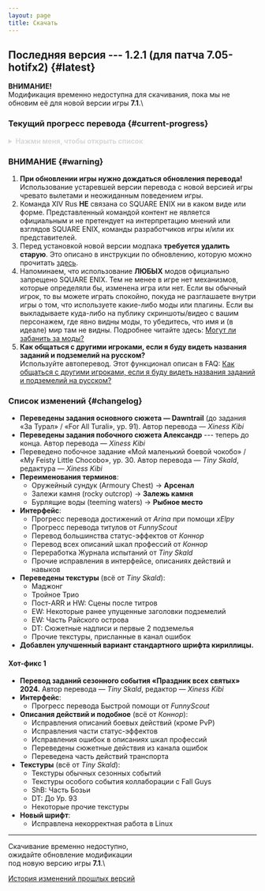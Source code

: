 ```yaml
---
layout: page
title: Скачать
---
```


## Последняя версия --- 1.2.1 (для патча 7.05-hotifx2) {#latest}

**ВНИМАНИЕ!**\
Модификация временно недоступна для скачивания, пока мы не обновим её для новой версии игры **7.1**.\
<!-- Так как это новое дополнение, ждать обновление перевода придётся **сильно дольше, чем обычно**.\
**Удалите текущую версию русификатора.**\
Более подробно см. объявления касательно Dawntrail: [XIV Rus и остальные моды в Dawntrail]({{ '/announcements/dawntrail' | relative_url }}) -->

### Текущий прогресс перевода {#current-progress}

<details style="color: #d8d8d8">
  <summary><b>Нажми меня, чтобы открыть список</b>
  </summary>

  * Значительная часть интерфейса
  * Основной сюжет:
    * **A Realm Reborn** --- полностью (патчи игры --- 2.0--2.58)
    * **Heavensward** --- полностью (патчи игры --- 3.0--3.58)
	  * **Stormblood** --- полностью (патчи игры --- 4.0--4.58)
	  * **Shadowbringers** --- полностью (патчи игры --- 5.0--5.58)
	  * **Endwalker** --- полностью (патчи игры --- 6.0--6.58)
    * **Dawntrail** --- до задания Ур. 91 <<За Турал>> (*For All Turali*)
  * Хроники новой эры:
    * **Кристальная башня** (*Crystal Tower*)
	  * **Тень Мхака** (*The Shadow of Mhach*)
	  * **Александр** (*Alexander*)
  * Задания классов и профессий:
    * **Арканист** (*Arcanist*) --- ур. 1--30
	  * **Призыватель** (*Summoner*) --- ур. 30--50
    * **Учёный** (*Scholar*) --- ур. 30--50
	  * **Гладиатор** / **Паладин** (*Gladiator* / *Paladin*) --- ур. 1--50
    * **Борец** / **Монах** (*Pugilist* / *Monk*) --- ур. 1--60
	  * **Мародёр** / **Воин** (*Marauder* / *Warrior*) --- ур. 1--50
    * **Копейщик** / **Драгун** (*Lancer* / *Dragoon*) --- ур. 1--50
    * **Лучник** / **Бард** (*Archer* / *Bard*) --- ур. 1--50
    * **Разбойник** / **Ниндзя** (*Rogue* / *Ninja*) --- ур. 1--50
    * **Оккультист** / **Чёрный маг** (*Thaumaturge* / *Black Mage*) --- ур. 1--50
    * **Элементалист** / **Белый маг** (*Conjurer* / *White Mage*) --- ур. 1--50
    * **Тёмный рыцарь** (*Dark Knight*) --- ур. 30--80
    * **Самурай** (*Samurai*) --- ур. 50--70
	  * **Красный маг** (*Red Mage*) --- ур. 50--70
	  * **Ганбрейкер** (*Gunbreaker*) --- ур. 70--80
	  * **Жнец** (*Reaper*) --- ур. 70--80
    * **Алхимик** (*Alchemist*) --- ур. 1--50
  * Ролевые задания:
    * **Shadowbringers**:
	    * Защитник (*Tank*)
	    * Боец (*Physical DPS*)
	    * Боевой маг (*Magical DPS*)
  * Некоторые побочные задания --- выборочно, больше приоритет на задания разблокировки контента (синие)
  * **Все текущие описания действий и навыков боевых классов/профессий (PvE и PvP)**, а также:
    * Большинство статус-эффектов
	  * Описания шкал профессий
  * **Все текущие описания действий и навыков ремесленников и собирателей**

  Также по возможности стараемся переводить задания грядущих и текущих сезонных событий, но не гарантируем. Обновление с переводом сезонного события выходит **после старта сезонного события**, поскольку нам нужно протестировать перевод перед его выпуском. Поэтому просьба при старте сезонного события просьба дожидаться обновления перевода под него. При отсутствии других крупных обновлений (например, игровой патч) это занимает 1--3 дня.

  > Если на текущее событие перевод не запланирован, об этом будет отдельно сообщено в новостях ВКонтакте и Discord. Если такого объявления нет, то перевод в работе.
</details>

### ВНИМАНИЕ {#warning}

1. **При обновлении игры нужно дождаться обновления перевода!**\
   Использование устаревшей версии перевода с новой версией игры чревато вылетами и неожиданным поведением игры.
2. Команда XIV Rus **НЕ** связана со SQUARE ENIX ни в каком виде или форме. Представленный командой контент не является официальным и не претендует на интерпретацию мнений или взглядов SQUARE ENIX, команды разработчиков игры и/или их представителей.
3. Перед установкой новой версии модпака **требуется удалить старую**. Это описано в инструкции по обновлению, которую можно прочитать [здесь](/guide/update).
4. Напоминаем, что использование **ЛЮБЫХ** модов официально запрещено SQUARE ENIX. Тем не менее в игре нет механизмов, которые определяли бы, изменена игра или нет. Если вы обычный игрок, то вы можете играть спокойно, покуда не разглашаете внутри игры о том, что используете какие-либо моды или плагины. Если вы выкладываете куда-либо на публику скриншоты/видео с вашим персонажем, где явно видны моды, то убедитесь, что имя и (в идеале) мир там не видны. Подробнее читайте здесь: [Могут ли забанить за моды?](/faq#q-is-using-mods-a-bannable-offense)
5. **Как общаться с другими игроками, если я буду видеть названия заданий и подземелий на русском?**\
   Используйте автоперевод. Этот функционал описан в FAQ: [Как общаться с другими игроками, если я буду видеть названия заданий и подземелий на русском?](/faq#q-how-to-speak-with-other-players)

### Список изменений {#changelog}

* **Переведены задания основного сюжета — Dawntrail** (до задания «За Турал» / «For All Turali», ур. 91). Автор перевода — _Xiness Kibi_
* **Переведены задания побочного сюжета Александр** --- теперь до конца. Автор перевода — _Xiness Kibi_
* Переведено побочное задание «Мой маленький боевой чокобо» / «My Feisty Little Chocobo», ур. 30. Автор перевода — _Tiny Skald_, редактура — _Xiness Kibi_
* **Переименования терминов**:
  * Оружейный сундук (Armoury Chest) -> **Арсенал**
  * Залежи камня (rocky outcrop) -> **Залежь камня**
  * Бурлящие воды (teeming waters) -> **Рыбное место**
* **Интерфейс**:
  * Прогресс перевода достижений от _Arina_ при помощи _xElpy_
  * Прогресс перевода титулов от _FunnyScout_
  * Перевод большинства статус-эффектов от _Коннор_
  * Перевод всех описаний шкал профессий от _Коннор_
  * Переработка Журнала испытаний от _Tiny Skald_
  * Прочие исправления в интерфейсе, описаниях действий и навыков
* **Переведены текстуры** (всё от _Tiny Skald_):
  * Маджонг
  * Тройное Трио
  * Пост-ARR и HW: Сцены после титров
  * EW: Некоторые ранее упущенные заголовки подземелий
  * EW: Часть Райского острова
  * DT: Сюжетные надписи и первые 2 подземелья
  * Прочие текстуры, присланные в канал ошибок
* **Добавлен улучшенный вариант стандартного шрифта кириллицы.**

#### Хот-фикс 1

* **Перевод заданий сезонного события «Праздник всех святых» 2024.** Автор перевода — _Tiny Skald_, редактор — _Xiness Kibi_
* **Интерфейс**:
  * Прогресс перевода Быстрой помощи от _FunnyScout_
* **Описания действий и подобное** (всё от _Коннор_):
  * Исправления описаний боевых действий (кроме PvP)
  * Исправления части статус-эффектов
  * Исправления ошибок в описаниях шкал профессий
  * Переведены сюжетные действия из канала ошибок
  * Переведена часть действий транспорта
* **Текстуры** (всё от _Tiny Skald_):
  * Текстуры обычных сезонных событий
  * Текстуры особого события коллаборации с Fall Guys
  * ShB: Часть Бозьи
  * DT: До Ур. 93
  * Некоторые прочие текстуры
* **Новый шрифт**:
  * Исправлена некорректная работа в Linux

---

Скачивание временно недоступно,\
ожидайте обновление модификации\
под новую версию игры **7.1**.\
<!-- Так как это новое дополнение,\
ждать обновление перевода придётся\
**сильно дольше, чем обычно**.\
**Удалите текущую версию русификатора.**\
Более подробно см. объявления касательно Dawntrail:\
[XIV Rus и остальные моды в Dawntrail]({{ '/announcements/dawntrail' | relative_url }}) -->

<!-- [Скачать](https://github.com/xivrus/xiv_ru_weblate/releases/latest/download/release.pmp){: .site-masthead__button mx-2 mb-2} -->

[История изменений прошлых версий](/changelog)

